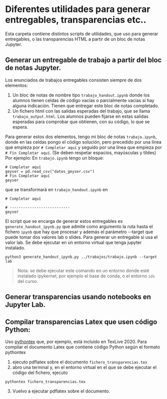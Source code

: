 # Diferentes utilidades para generar entregables, transparencias etc..
Esta carpeta contiene distintos scripts de utilidades, que uso para generar entregables, o las transparencias HTML a partir de un bloc de notas Jupyter.

## Generar un entregable de trabajo a partir del bloc de notas Jupyter.

Los enunciados de trabajos entregables consisten siempre de dos elementos:
1. Un bloc de notas de nombre tipo `trabajo_handout.ipynb` donde los alumnos tienen celdas de código vacías o parcialmente vacías si hay alguna indicación. Tienen que entregar este bloc de notas completado.
2. Un fichero html con las salidas esperadas del trabajo, que se llama `trabajo_output.html`. Los alumnos pueden fijarse en estas salidas esperadas para comprobar que obtienen, con su código, lo que se espera.

Para generar estos dos elementos, tengo mi bloc de notas `trabajo.ipynb`, donde en las celdas pongo el código solución, pero precedido por una línea que empieza por `# Completar aquí` y seguido por una línea que empieza por `# Fin Completar aquí`. (Se deben respetar espacios, mayúsculas y tíldes) 
Por ejemplo:
En `trabajo.ipynb` tengo un bloque:
```
# Completar aquí
geyser = pd.read_csv("datos_geyser.csv")
# Fin Completar aquí
geyser
```

que se transformará en `trabajo_handout.ipynb` en
```
# Completar aquí

# ---------------------------
geyser
```

El script que se encarga de generar estos entregables es `generate_handout_ipynb.py` que admite como argumento la ruta hasta el fichero `ipynb` que hay que procesar y además el parámetro --target que puede tomar dos valores lab o slides. Para generar un entregable si usa el valor lab.
Se debe ejecutar en un entorno virtual que tenga jupyter instalado.

```
python3 generate_handout_ipynb.py ../trabajos/trabajo.ipynb --target lab
```

> Nota: se debe ejecutar este comando en un entorno donde esté instalado ipykernel, por ejemplo el base de conda, o el entorno `ids` del curso.

## Generar transparencias usando notebooks en Jupyter Lab.

## Compilar transparencias Latex que usen código Python:

Uso [pythontex](https://www.ctan.org/pkg/pythontex) que, por ejemplo, está incluido en TexLive 2020. Para compilar el documento Latex que contiene código Python según el formato pythontex
1. ejecuto pdflatex sobre el documento `fichero_transparencias.tex`
2. abro una terminal y, en el entorno virtual en el que se debe ejecutar el código del fichero, ejecuto
``` 
pythontex fichero_transparencias.tex
```
3. Vuelvo a ejecutar pdflatex sobre el documento.
